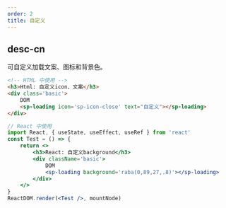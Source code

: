 ```yaml
---
order: 2
title: 自定义
---
```



## desc-cn 
可自定义加载文案、图标和背景色。

```html
<!-- HTML 中使用 -->
<h3>Html: 自定义icon、文案</h3>
<div class='basic'>
    DOM
    <sp-loading icon='sp-icon-close' text="自定义"></sp-loading>
</div>
```

```jsx
// React 中使用
import React, { useState, useEffect, useRef } from 'react'
const Test = () => {
    return <>
        <h3>React: 自定义background</h3>
        <div className='basic'>
            DOM
            <sp-loading background='raba(0,89,27,.8)'></sp-loading>
        </div>
    </>
}
ReactDOM.render(<Test />, mountNode)
```
<style>
    .basic {
        width: 700px;
        height: 250px;
        display: flex;
        align-items: center;
        justify-content: center
    }
</style>